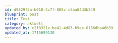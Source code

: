 ```yaml
---
id: d9829f3a-b018-4c7f-885c-c5aa04d3b849
blueprint: post
title: Test
category: aktuell
updated_by: c2f8321e-be41-4d83-b9ee-8136dba46b39
updated_at: 1715699130
---
```

